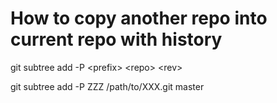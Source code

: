 # How to copy another repo into current repo with history
git subtree add -P \<prefix> \<repo> \<rev>

git subtree add -P ZZZ /path/to/XXX.git master